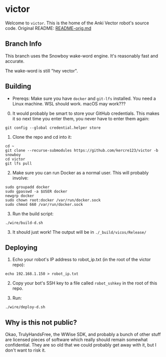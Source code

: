 # victor

Welcome to `victor`. This is the home of the Anki Vector robot's source code. Original README: [README-orig.md](/README-orig.md)

## Branch Info

This branch uses the Snowboy wake-word engine. It's reasonably fast and accurate.

The wake-word is still "hey vector".

## Building

 - Prereqs: Make sure you have `docker` and `git-lfs` installed. You need a Linux machine. WSL should work. macOS may work???

0. It would probably be smart to store your GitHub credentials. This makes it so next time you enter them, you never have to enter them again:

```
git config --global credential.helper store
```

1. Clone the repo and cd into it:

```
cd ~
git clone --recurse-submodules https://github.com/kercre123/victor -b snowboy
cd victor
git lfs pull
```

2. Make sure you can run Docker as a normal user. This will probably involve:

```
sudo groupadd docker
sudo gpasswd -a $USER docker
newgrp docker
sudo chown root:docker /var/run/docker.sock
sudo chmod 660 /var/run/docker.sock
```

3. Run the build script:
```
./wire/build-d.sh
```

3. It should just work! The output will be in `./_build/vicos/Release/`


## Deploying

1. Echo your robot's IP address to robot_ip.txt (in the root of the victor repo):

```
echo 192.168.1.150 > robot_ip.txt
```

2. Copy your bot's SSH key to a file called `robot_sshkey` in the root of this repo.

3. Run:

```
./wire/deploy-d.sh
```

## Why is this not public?

Okao, TrulyHandsFree, the WWise SDK, and probably a bunch of other stuff are licensed pieces of software which really should remain somewhat confidential. They are so old that we could probably get away with it, but I don't want to risk it.

